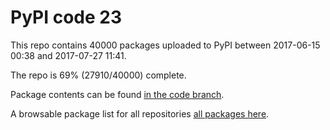 # PyPI code 23

This repo contains 40000 packages uploaded to PyPI between 
2017-06-15 00:38 and 2017-07-27 11:41.

The repo is 69% (27910/40000) complete.

Package contents can be found [in the code branch](https://github.com/pypi-data/pypi-mirror-23/tree/code/packages).

A browsable package list for all repositories [all packages here](https://pypi-data.github.io/website/repositories/pypi-mirror-23).


